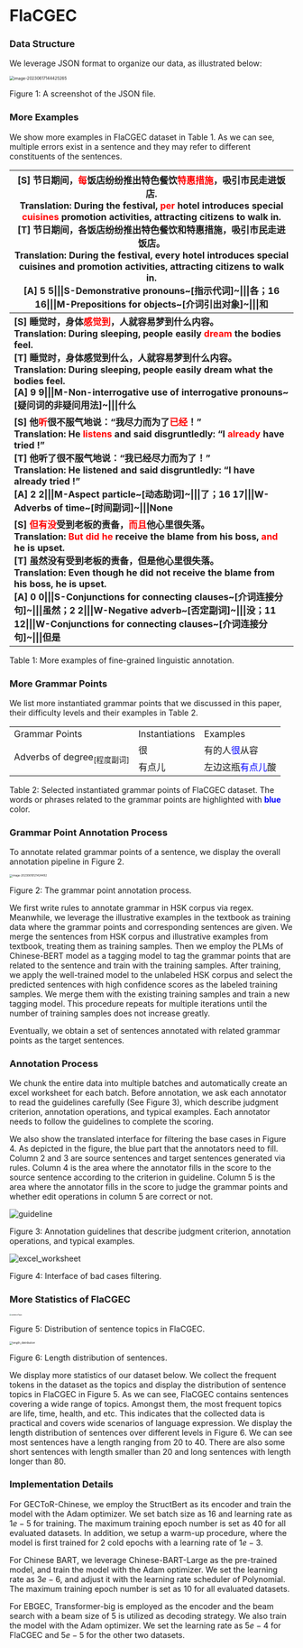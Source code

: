 # FlaCGEC



### Data Structure

We leverage JSON format to organize our data, as illustrated below:

<img src="mdImg/image-20230617144425265.png" alt="image-20230617144425265" style="zoom:50%;" />

 Figure 1: A screenshot of the JSON file.

### More Examples

We show more examples in FlaCGEC dataset in Table 1.
As we can see, multiple errors exist in a sentence and they may refer to different constituents of the sentences.

| [S] 节日期间，<strong style="color:red;">每</strong>饭店纷纷推出特色餐饮<strong style="color:red;">特惠措施</strong>，吸引市民走进饭店.<br />Translation: During the festival, <strong style="color:red;">per</strong> hotel introduces special <strong style="color:red;">cuisines</strong> promotion activities, attracting citizens to walk in.<br/>[T] 节日期间，各饭店纷纷推出特色餐饮和特惠措施，吸引市民走进饭店。<br/>Translation: During the festival, every hotel introduces special cuisines and promotion activities, attracting citizens to walk in.<br />[A] 5 5\|\|\|S-Demonstrative pronouns~[指示代词]~\|\|\|各；16 16\|\|\|M-Prepositions for objects~[介词引出对象]~\|\|\|和 |
| ------------------------------------------------------------ |
| **[S] 睡觉时，身体<strong style="color:red;">感觉到</strong>，人就容易梦到什么内容。<br />Translation: During sleeping, people easily <strong style="color:red;">dream</strong> the bodies feel.<br />[T] 睡觉时，身体感觉到什么，人就容易梦到什么内容。<br />Translation: During sleeping, people easily dream what the bodies feel.<br />[A] 9 9\|\|\|M-Non-interrogative use of interrogative pronouns~[疑问词的非疑问用法]~\|\|\|什么** |
| **[S] 他<strong style="color:red;">听</strong>很不服气地说：“我尽力而为了<strong style="color:red;">已经</strong>！”<br />Translation: He <strong style="color:red;">listens</strong> and said disgruntledly: “I <strong style="color:red;">already</strong> have tried !”<br />[T] 他听了很不服气地说：“我已经尽力而为了！”<br />Translation: He listened and said disgruntledly: “I have already tried !”<br />[A] 2 2\|\|\|M-Aspect particle~[动态助词]~\|\|\|了；16 17\|\|\|W-Adverbs of time~[时间副词]~\|\|\|None** |
| **[S] <strong style="color:red;">但有没</strong>受到老板的责备，<strong style="color:red;">而且</strong>他心里很失落。<br />Translation: <strong style="color:red;">But did he</strong> receive the blame from his boss, <strong style="color:red;">and</strong> he is upset.<br />[T] 虽然没有受到老板的责备，但是他心里很失落。<br />Translation: Even though he did not receive the blame from his boss, he is upset.<br />[A] 0 0\|\|\|S-Conjunctions for connecting clauses~[介词连接分句]~\|\|\|虽然；2 2\|\|\|W-Negative adverb~[否定副词]~\|\|\|没；11 12\|\|\|W-Conjunctions for connecting clauses~[介词连接分句]~\|\|\|但是** |

 Table 1: More examples of fine-grained linguistic annotation. 

###  More Grammar Points

We list more instantiated grammar points that we discussed in this paper, their difficulty levels and their examples in Table 2.

<table>
	<tr>
		<td>Grammar Points</td>
		<td>Instantiations</td>
		<td>Examples</td>
	</tr>
	<tr>
		<td rowspan="2">Adverbs of degree<sub>[程度副词]</sub></td>
		<td>很</td>
		<td>有的人<font color="blue">很</font>从容</td>
	</tr>
	<tr>
		<td>有点儿</td>
		<td>左边这瓶<font color="blue">有点儿</font>酸</td>
	</tr>
</table>

Table 2: Selected instantiated grammar points of FlaCGEC dataset. The words or phrases related to the grammar points are highlighted with <strong style="color:blue;">blue </strong>color.

### Grammar Point Annotation Process

To annotate related grammar points of a sentence, we display the overall annotation pipeline in Figure 2.

<img src="mdImg/image-20230616121424492.png" alt="image-20230616121424492" style="zoom:33%;" />

Figure 2: The grammar point annotation process.

We first write rules to annotate grammar in HSK corpus via regex.
Meanwhile, we leverage the illustrative examples in the textbook as training data where the grammar points and corresponding sentences are given.
We merge the sentences from HSK corpus and illustrative examples from textbook, treating them as training samples.
Then we employ the PLMs of Chinese-BERT model as a tagging model to tag the grammar points that are related to the sentence and train with the training samples.
After training, we apply the well-trained model to the unlabeled HSK corpus and select the predicted sentences with high confidence scores as the labeled training samples.
We merge them with the existing training samples and train a new tagging model.
This procedure repeats for multiple iterations until the number of training samples does not increase greatly.

Eventually, we obtain a set of sentences annotated with related grammar points as the target sentences.

### Annotation Process

We chunk the entire data into multiple batches and automatically create an excel worksheet for each batch. 
Before annotation, we ask each annotator to read the guidelines carefully (See Figure 3), which describe judgment criterion, annotation operations, and typical examples. 
Each annotator needs to follow the guidelines to complete the scoring.

We also show the translated interface for filtering the base cases in Figure 4. As depicted in the figure, the blue part that the annotators need to fill.
Column 2 and 3 are source sentences and target sentences generated via rules. 
Column 4 is the area where the annotator fills in the score to the source sentence according to the criterion in guideline.
Column 5 is the area where the annotator fills in the score to judge the grammar points and whether edit operations in column 5 are correct or not.

![guideline](mdImg/guideline.jpg)

Figure 3: Annotation guidelines that describe judgment criterion, annotation operations, and typical examples.

![excel_worksheet](mdImg/excel_worksheet.png)

Figure 4: Interface of bad cases filtering.

### More Statistics of FlaCGEC

<img src="mdImg/sentenceTopic.png" alt="sentenceTopic" style="zoom: 20%;" />                                  

Figure 5: Distribution of sentence topics in FlaCGEC.                 

<img src="mdImg/length_distribution-1686889840085.png" alt="length_distribution" style="zoom:33%;" />

Figure 6: Length distribution of sentences.

We display more statistics of our dataset below. We collect the frequent tokens in the dataset as the topics and display the distribution of sentence topics in FlaCGEC in Figure 5. As we can see, FlaCGEC contains sentences covering a wide range of topics.
Amongst them, the most frequent topics are life, time, health, and etc. This indicates that the collected data is practical and covers wide scenarios of language expression. We display the length distribution of sentences over different levels in Figure 6. We can see most sentences have a length ranging from $20$ to $40$.
There are also some short sentences with length smaller than $20$ and long sentences with length longer than $80$.

### Implementation Details

For GECToR-Chinese, we employ the StructBert as its encoder and train the model with the Adam optimizer. 
We set batch size as $16$ and learning rate as $1e-5$ for training.
The maximum training epoch number is set as $40$ for all evaluated datasets. 
In addition, we setup a warm-up procedure, where the model is first trained for $2$ cold epochs with a learning rate of $1e-3$.

For Chinese BART, we leverage Chinese-BART-Large as the pre-trained model, and train the model with the Adam optimizer.
We set the learning rate as $3e-6$, and adjust it with the learning rate scheduler of Polynomial.
The maximum training epoch number is set as $10$ for all evaluated datasets. 

For EBGEC, Transformer-big is employed as the encoder and the beam search with a beam size of $5$ is utilized as decoding strategy. We also train the model with the Adam optimizer. We set the learning rate as $5e-4$ for FlaCGEC and $5e-5$ for the other two datasets.